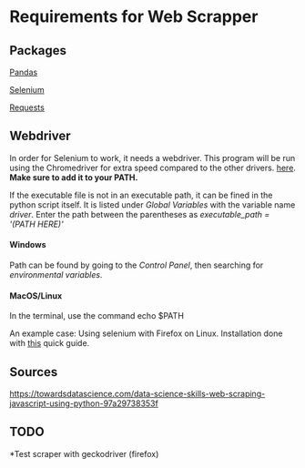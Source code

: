 # Requirements for Web Scrapper


## Packages
[Pandas](https://pandas.pydata.org/)

[Selenium](https://selenium-python.readthedocs.io/)

[Requests](https://requests.readthedocs.io/en/master/user/install/#install/)

## Webdriver
In order for Selenium to work, it needs a webdriver. This program will be run using the Chromedriver for extra speed compared to the other drivers. [here](https://selenium-python.readthedocs.io/installation.html#drivers). **Make sure to add it to your PATH.**

If the executable file is not in an executable path, it can be fined in the python script itself. It is listed under *Global Variables* with the variable name *driver*. Enter the path between the parentheses as *executable_path = '(PATH HERE)'*

#### Windows
Path can be found by going to the *Control Panel*, then searching for *environmental variables*.

#### MacOS/Linux

In the terminal, use the command echo $PATH

An example case: Using selenium with Firefox on Linux. Installation done with [this](https://askubuntu.com/questions/870530/how-to-install-geckodriver-in-ubuntu) quick guide.

## Sources
https://towardsdatascience.com/data-science-skills-web-scraping-javascript-using-python-97a29738353f


## TODO
*Test scraper with geckodriver (firefox)

